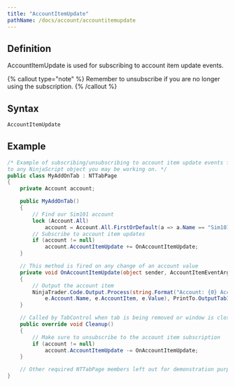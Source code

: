 ```yaml
---
title: "AccountItemUpdate"
pathName: /docs/account/accountitemupdate
---
```


## Definition

AccountItemUpdate is used for subscribing to account item update events.

{% callout type="note" %}
Remember to unsubscribe if you are no longer using the subscription.
{% /callout %}

## Syntax

```csharp
AccountItemUpdate
```

## Example

```csharp
/* Example of subscribing/unsubscribing to account item update events from an Add On. The concept can be carried over
to any NinjaScript object you may be working on. */
public class MyAddOnTab : NTTabPage
{
    private Account account;

    public MyAddOnTab()
    {
        // Find our Sim101 account
        lock (Account.All)
            account = Account.All.FirstOrDefault(a => a.Name == "Sim101");
        // Subscribe to account item updates
        if (account != null)
            account.AccountItemUpdate += OnAccountItemUpdate;
    }

    // This method is fired on any change of an account value
    private void OnAccountItemUpdate(object sender, AccountItemEventArgs e)
    {
        // Output the account item
        NinjaTrader.Code.Output.Process(string.Format("Account: {0} AccountItem: {1} Value: {2}",
            e.Account.Name, e.AccountItem, e.Value), PrintTo.OutputTab1);
    }

    // Called by TabControl when tab is being removed or window is closed
    public override void Cleanup()
    {
        // Make sure to unsubscribe to the account item subscription
        if (account != null)
            account.AccountItemUpdate -= OnAccountItemUpdate;
    }

    // Other required NTTabPage members left out for demonstration purposes. Be sure to add them in your own code.
}
```

